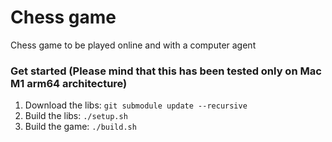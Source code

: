 # Chess game
Chess game to be played online and with a computer agent 

### Get started (Please mind that this has been tested only on Mac M1 arm64 architecture)
1. Download the libs: `git submodule update --recursive`
2. Build the libs: `./setup.sh` 
3. Build the game: `./build.sh`
